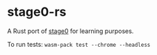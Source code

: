 # stage0-rs

A Rust port of [stage0](https://github.com/Freak613/stage0) for learning purposes.

To run tests: `wasm-pack test --chrome --headless`